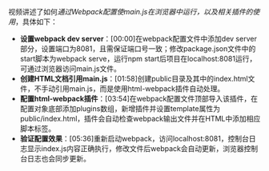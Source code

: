 


视频讲述了如何*通过Webpack配置使main.js在浏览器中运行，以及相关插件的使用*，具体如下：
- **设置webpack dev server**：[00:00]在webpack配置文件中添加dev server部分，设置端口为8081，且需保证端口号一致；修改package.json文件中的start脚本为webpack serve，运行npm start后项目在localhost:8081运行，可通过浏览器访问main.js文件。
- **创建HTML文档引用main.js**：[01:58]创建public目录及其中的index.html文件，不手动引用main.js，而是使用html-webpack插件自动处理。
- **配置html-webpack插件**：[03:54]在webpack配置文件顶部导入该插件，在配置对象底部添加plugins数组，新增插件并设置template属性为public/index.html，插件会自动检查webpack输出文件并在HTML中添加相应脚本标签。
- **验证配置效果**：[05:36]重新启动webpack，访问localhost:8081，控制台日志显示index.js内容正确执行，修改文件后webpack会自动更新，浏览器控制台日志也会同步更新。